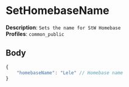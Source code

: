 # SetHomebaseName

**Description**: `Sets the name for StW Homebase` \
**Profiles**: `common_public`

## Body
```js
{
    "homebaseName": "Lele" // Homebase name
}
```
